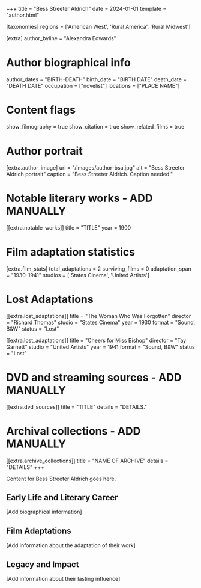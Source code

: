 +++
title = "Bess Streeter Aldrich"
date = 2024-01-01
template = "author.html"

[taxonomies]
regions = ['American West', 'Rural America', 'Rural Midwest']

[extra]
author_byline = "Alexandra Edwards"

# Author biographical info
author_dates = "BIRTH-DEATH"
birth_date = "BIRTH DATE"
death_date = "DEATH DATE"
occupation = ["novelist"]
locations = ["PLACE NAME"]

# Content flags
show_filmography = true
show_citation = true
show_related_films = true

# Author portrait
[extra.author_image]
url = "/images/author-bsa.jpg"
alt = "Bess Streeter Aldrich portrait"
caption = "Bess Streeter Aldrich. Caption needed."

# Notable literary works - ADD MANUALLY
[[extra.notable_works]]
title = "TITLE"
year = 1900

# Film adaptation statistics
[extra.film_stats]
total_adaptations = 2
surviving_films = 0
adaptation_span = "1930-1941"
studios = ['States Cinema', 'United Artists']
# Lost Adaptations
[[extra.lost_adaptations]]
title = "The Woman Who Was Forgotten"
director = "Richard Thomas"
studio = "States Cinema"
year = 1930
format = "Sound, B&W"
status = "Lost"

[[extra.lost_adaptations]]
title = "Cheers for Miss Bishop"
director = "Tay Garnett"
studio = "United Artists"
year = 1941
format = "Sound, B&W"
status = "Lost"


# DVD and streaming sources - ADD MANUALLY
[[extra.dvd_sources]]
title = "TITLE"
details = "DETAILS."

# Archival collections - ADD MANUALLY
[[extra.archive_collections]]
title = "NAME OF ARCHIVE"
details = "DETAILS"
+++

Content for Bess Streeter Aldrich goes here. 

## Early Life and Literary Career

[Add biographical information]

## Film Adaptations

[Add information about the adaptation of their work]

## Legacy and Impact

[Add information about their lasting influence]
